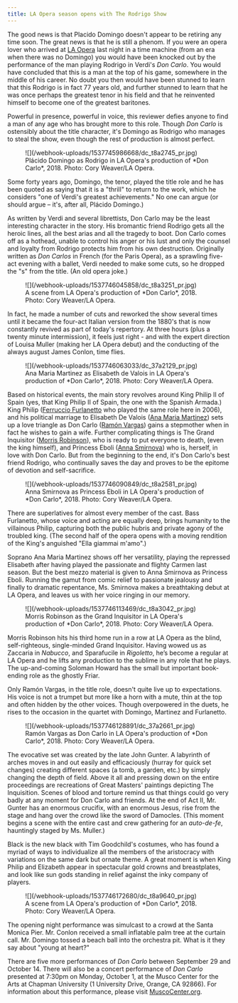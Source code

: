 ```yaml
---
title: LA Opera season opens with The Rodrigo Show
---
```


The good news is that Placido Domingo doesn't appear to be retiring any time soon. The great news is that he is still a phenom. If you were an opera lover who arrived at [LA Opera](/scene/companies/los-angeles-opera/) last night in a time machine (from an era when there was no Domingo) you would have been knocked out by the performance of the man playing Rodrigo in Verdi's *Don Carlo*. You would have concluded that this is a man at the top of his game, somewhere in the middle of his career. No doubt you then would have been stunned to learn that this Rodrigo is in fact 77 years old, and further stunned to learn that he was once perhaps the greatest tenor in his field and that he reinvented himself to become one of the greatest baritones. 

Powerful in presence, powerful in voice, this reviewer defies anyone to find a man of any age who has brought more to this role. Though *Don Carlo* is ostensibly about the title character, it's Domingo as Rodrigo who manages to steal the show, even though the rest of production is almost perfect. 

<figure data-type="image">
![](/webhook-uploads/1537745986668/dc_t8a2745_pr.jpg)
<figcaption>Plácido Domingo as Rodrigo in LA Opera's production of *Don Carlo*, 2018. Photo: Cory Weaver/LA Opera.</figcaption>
</figure>

Some forty years ago, Domingo, the tenor, played the title role and he has been quoted as saying that it is a "thrill" to return to the work, which he considers "one of Verdi's greatest achievements." No one can argue (or should argue – it's, after all, Plácido Domingo.)

As written by Verdi and several librettists, Don Carlo may be the least interesting character in the story. His bromantic friend Rodrigo gets all the heroic lines, all the best arias and all the tragedy to boot.  Don Carlo comes off as a hothead, unable to control his anger or his lust and only the counsel and loyalty from Rodrigo protects him from his own destruction. Originally written as *Don Carlos* in French (for the Paris Opera), as a sprawling five-act evening with a ballet, Verdi needed to make some cuts, so he dropped the "s" from the title. (An old opera joke.)

<figure data-type="image">
![](/webhook-uploads/1537746045858/dc_t8a3251_pr.jpg)
<figcaption>A scene from LA Opera's production of *Don Carlo*, 2018. Photo: Cory Weaver/LA Opera.</figcaption>
</figure>

In fact, he made a number of cuts and reworked the show several times until it became the four-act Italian version from the 1880's that is now constantly revived as part of today's repertory. At three hours (plus a twenty minute intermission), it feels just right - and with the expert direction of Louisa Muller (making her LA Opera debut) and the conducting of the always august James Conlon, time flies.

<figure data-type="image">
![](/webhook-uploads/1537746063033/dc_37a2129_pr.jpg)
<figcaption>Ana Maria Martinez as Elisabeth de Valois in LA Opera's production of *Don Carlo*, 2018. Photo: Cory Weaver/LA Opera.</figcaption>
</figure>

Based on historical events, the main story revolves around King Philip II of Spain (yes, that King Philip II of Spain, the one with the Spanish Armada.) King Philip ([Ferruccio Furlanetto](/scene/people/ferruccio-furlanetto/) who played the same role here in 2006), and his political marriage to Elisabeth De Valois ([Ana Maria Martinez](/scene/people/ana-maria-martinez/)) sets up a love triangle as Don Carlo ([Ramón Vargas](/scene/people/ramon-vargas/)) gains a stepmother when in fact he wishes to gain a wife. Further complicating things is The Grand Inquisitor ([Morris Robinson](/scene/people/morris-robinson/)), who is ready to put everyone to death, (even the king himself), and Princess Eboli ([Anna Smirnova](/scene/people/anna-smirnova/)) who is, herself, in love with Don Carlo. But from the beginning to the end, it's Don Carlo's best friend Rodrigo, who continually saves the day and proves to be the epitome of devotion and self-sacrifice. 

<figure data-type="image">
![](/webhook-uploads/1537746090849/dc_t8a2581_pr.jpg)
<figcaption>Anna Smirnova as Princess Eboli in LA Opera's production of *Don Carlo*, 2018. Photo: Cory Weaver/LA Opera.</figcaption>
</figure>

There are superlatives for almost every member of the cast. Bass Furlanetto, whose voice and acting are equally deep, brings humanity to the villainous Philip, capturing both the public hubris and private agony of the troubled king. (The second half of the opera opens with a moving rendition of the King's anguished "Ella giammai m'amo".)	

Soprano Ana Maria Martinez shows off her versatility, playing the repressed Elisabeth after having played the passionate and flighty Carmen last season. But the best mezzo material is given to Anna Smirnova as Princess Eboli. Running the gamut from comic relief to passionate jealousy and finally to dramatic repentance, Ms. Smirnova makes a breathtaking debut at LA Opera, and leaves us with her voice ringing in our memory.

<figure data-type="image">
![](/webhook-uploads/1537746113469/dc_t8a3042_pr.jpg)
<figcaption>Morris Robinson as the Grand Inquisitor in LA Opera's production of *Don Carlo*, 2018. Photo: Cory Weaver/LA Opera.</figcaption>
</figure>

Morris Robinson hits his third home run in a row at LA Opera as the blind, self-righteous, single-minded Grand Inquisitor.  Having wowed us as Zaccaria in *Nabucco*, and Sparafucile in *Rigoletto*, he’s become a regular at LA Opera and he lifts any production to the sublime in any role that he plays. The up-and-coming Soloman Howard has the small but important book-ending role as the ghostly Friar.

Only Ramón Vargas, in the title role, doesn't quite live up to expectations. His voice is not a trumpet but more like a horn with a mute, thin at the top and often hidden by the other voices. Though overpowered in the duets, he rises to the occasion in the quartet with Domingo, Martinez and Furlanetto.

<figure data-type="image">
![](/webhook-uploads/1537746128891/dc_37a2661_pr.jpg)
<figcaption>Ramón Vargas as Don Carlo in LA Opera's production of *Don Carlo*, 2018. Photo: Cory Weaver/LA Opera.</figcaption>
</figure>

The evocative set was created by the late John Gunter.  A labyrinth of arches moves in and out easily and efficaciously (hurray for quick set changes) creating different spaces (a tomb, a garden, etc.) by simply changing the depth of field.  Above it all and pressing down on the entire proceedings are recreations of Great Masters' paintings depicting The Inquisition. Scenes of blood and torture remind us that things could go very badly at any moment for Don Carlo and friends. At the end of Act II, Mr. Gunter has an enormous crucifix, with an enormous Jesus, rise from the stage and hang over the crowd like the sword of Damocles. (This moment begins a scene with the entire cast and crew gathering for an *auto-de-fe*, hauntingly staged by Ms. Muller.)

Black is the new black with Tim Goodchild's costumes, who has found a myriad of ways to individualize all the members of the aristocracy with variations on the same dark but ornate theme. A great moment is when King Philip and Elizabeth appear in spectacular gold crowns and breastplates, and look like sun gods standing in relief against the inky company of players.

<figure data-type="image">
![](/webhook-uploads/1537746172680/dc_t8a9640_pr.jpg)
<figcaption>A scene from LA Opera's production of *Don Carlo*, 2018. Photo: Cory Weaver/LA Opera.</figcaption>
</figure>

The opening night performance was simulcast to a crowd at the Santa Monica Pier. Mr. Conlon received a small inflatable palm tree at the curtain call. Mr. Domingo tossed a beach ball into the orchestra pit. What is it they say about "young at heart?"

There are five more performances of *Don Carlo* between September 29 and October 14. There will also be a concert performance of *Don Carlo* presented at 7:30pm on Monday, October 1, at the Musco Center for the Arts at Chapman University (1 University Drive, Orange, CA 92866). For information about this performance, please visit [MuscoCenter.org](http://muscocenter.org/).
